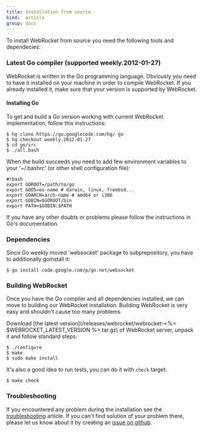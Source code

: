 ```yaml
---
title: Installation from source
kind:  article
group: docs
---
```


To install WebRocket from source you need the following tools and dependecies:

### Latest Go compiler (supported weekly.2012-01-27)

WebRocket is written in the Go programming language. Obviously you need to
have it installed on your machine in order to compile WebRocket. If you already
installed it, make sure that your version is supported by WebRocket.

#### Installing Go

To get and build a Go version working with current WebRocket implementation,
follow this instructions:

    $ hg clone https://go.googlecode.com/hg/ go
    $ hg checkout weekly.2012-01-27
    $ cd go/src
    $ ./all.bash

When the build succeeds you need to add few environment variables to your
'~/.bashrc' (or other shell configuration file):

    #!bash
    export GOROOT=/path/to/go
    export GOOS=os-name # darwin, linux, freebsd...
    export GOARCH=arch-name # amd64 or i386
    export GOBIN=$GOROOT/bin
    export PATH=$GOBIN:$PATH
	
If you have any other doubts or problems please follow the instructions
in Go's documentation.

### Dependencies

Since Go weekly moved 'websocket' package to subprepository, you have to
additionally goinstall it:

    $ go install code.google.com/p/go.net/websocket

### Building WebRocket

Once you have the Go compiler and all dependencies installed, we can move
to building our WebRocket installation. Building WebRocket is very easy and
shouldn't cause too many problems. 

Download [the latest version](/releases/webrocket/webrocket-<%= $WEBROCKET_LATEST_VERSION %>.tar.gz)
of WebRocket server, unpack it and follow standard steps:

    $ ./configure
	$ make
    $ sudo make install
    
It's also a good idea to run tests, you can do it with `check` target:

	$ make check

### Troubleshooting

If you encountered any problem during the installation see the <a href="/install/troubles/">troubleshooting</a>
article. If you can't find solution of your problem there, please let us know about it by creating
an [issue on github](http://github.com/webrocket/webrocket/issues).
